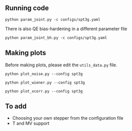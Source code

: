 ## Running code

`python param_joint.py -c configs/spt3g.yaml`

There is also QE bias-hardening in a different parameter file

`python param_joint_bh.py -c configs/spt3g.yaml`

## Making plots

Before making plots, please edit the `utils_data.py` file. 

`python plot_noise.py --config spt3g`

`python plot_wiener.py --config spt3g`

`python plot_xcorr.py --config spt3g`

## To add

* Choosing your own stepper from the configuration file
* T and MV support